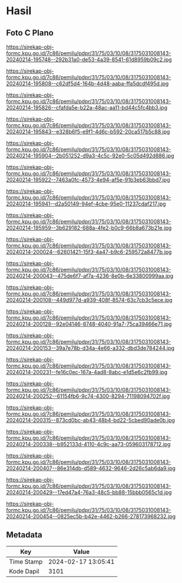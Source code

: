 # Hasil

## Foto C Plano

https://sirekap-obj-formc.kpu.go.id/7c86/pemilu/pdpr/31/75/03/10/08/3175031008143-20240214-195748--292b31a0-de53-4a39-8541-61d8959b09c2.jpg

https://sirekap-obj-formc.kpu.go.id/7c86/pemilu/pdpr/31/75/03/10/08/3175031008143-20240214-195808--c62df5d4-164b-4d48-aaba-ffa5dcdf495d.jpg

https://sirekap-obj-formc.kpu.go.id/7c86/pemilu/pdpr/31/75/03/10/08/3175031008143-20240214-195826--cfafda5e-b22a-48ac-aa11-bd44c5fc4bb3.jpg

https://sirekap-obj-formc.kpu.go.id/7c86/pemilu/pdpr/31/75/03/10/08/3175031008143-20240214-195843--e328b6f5-e9f1-4d6c-b592-20ca517b5c88.jpg

https://sirekap-obj-formc.kpu.go.id/7c86/pemilu/pdpr/31/75/03/10/08/3175031008143-20240214-195904--2b051252-d9a3-4c5c-92e0-5c05d492d886.jpg

https://sirekap-obj-formc.kpu.go.id/7c86/pemilu/pdpr/31/75/03/10/08/3175031008143-20240214-195922--7463a0fc-4573-4e94-af5e-91b3eb63bbd7.jpg

https://sirekap-obj-formc.kpu.go.id/7c86/pemilu/pdpr/31/75/03/10/08/3175031008143-20240214-195941--d2a50149-94ef-4cbe-95e0-11237cdaf217.jpg

https://sirekap-obj-formc.kpu.go.id/7c86/pemilu/pdpr/31/75/03/10/08/3175031008143-20240214-195959--3b629182-688a-4fe2-b0c9-66b8a673b21e.jpg

https://sirekap-obj-formc.kpu.go.id/7c86/pemilu/pdpr/31/75/03/10/08/3175031008143-20240214-200024--62601421-15f3-4a47-b9c6-259572a8477b.jpg

https://sirekap-obj-formc.kpu.go.id/7c86/pemilu/pdpr/31/75/03/10/08/3175031008143-20240214-200043--475de6f7-af7a-4236-8e0b-6e33800999aa.jpg

https://sirekap-obj-formc.kpu.go.id/7c86/pemilu/pdpr/31/75/03/10/08/3175031008143-20240214-200108--449d977d-a939-408f-8574-63c7cb3c5ece.jpg

https://sirekap-obj-formc.kpu.go.id/7c86/pemilu/pdpr/31/75/03/10/08/3175031008143-20240214-200128--92e04146-8748-4040-91a7-75ca39466e71.jpg

https://sirekap-obj-formc.kpu.go.id/7c86/pemilu/pdpr/31/75/03/10/08/3175031008143-20240214-200153--39a7e78b-d34a-4e66-a332-dbd3de784244.jpg

https://sirekap-obj-formc.kpu.go.id/7c86/pemilu/pdpr/31/75/03/10/08/3175031008143-20240214-200231--fe16c0ec-167a-4ad8-8abc-e1d5e6c2fb99.jpg

https://sirekap-obj-formc.kpu.go.id/7c86/pemilu/pdpr/31/75/03/10/08/3175031008143-20240214-200252--61154fb6-9c74-4300-8294-71198094702f.jpg

https://sirekap-obj-formc.kpu.go.id/7c86/pemilu/pdpr/31/75/03/10/08/3175031008143-20240214-200315--873cd0bc-ab43-48b4-bd22-5cbed90ade0b.jpg

https://sirekap-obj-formc.kpu.go.id/7c86/pemilu/pdpr/31/75/03/10/08/3175031008143-20240214-200338--b952133d-4110-4c9c-aa73-059603178712.jpg

https://sirekap-obj-formc.kpu.go.id/7c86/pemilu/pdpr/31/75/03/10/08/3175031008143-20240214-200407--86e314db-d589-4632-9646-2d26c5ab6da9.jpg

https://sirekap-obj-formc.kpu.go.id/7c86/pemilu/pdpr/31/75/03/10/08/3175031008143-20240214-200429--17ed47a4-76a3-48c5-bb88-15bbb0565c1d.jpg

https://sirekap-obj-formc.kpu.go.id/7c86/pemilu/pdpr/31/75/03/10/08/3175031008143-20240214-200454--0825ec5b-b42e-4462-b266-278173968232.jpg


## Metadata

| Key        | Value               |
| ---------- | ------------------- |
| Time Stamp | 2024-02-17 13:05:41 |
| Kode Dapil | 3101                |



